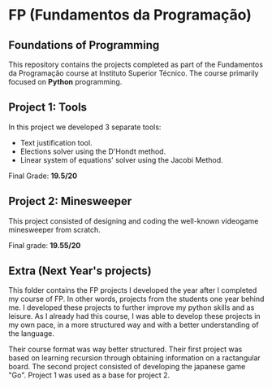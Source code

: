 # FP (Fundamentos da Programação)
## Foundations of Programming

This repository contains the projects completed as part of the Fundamentos da Programação course at Instituto Superior Técnico. The course primarily focused on **Python** programming.

## Project 1: Tools

In this project we developed 3 separate tools:
- Text justification tool.
- Elections solver using the D'Hondt method.
- Linear system of equations' solver using the Jacobi Method.

Final Grade: **19.5/20**

## Project 2: Minesweeper

This project consisted of designing and coding the well-known videogame minesweeper from scratch.

Final grade: **19.55/20**

## Extra (Next Year's projects)

This folder contains the FP projects I developed the year after I completed my course of FP. In other words, projects from the students one year behind me. I developed these projects to further improve my python skills and as leisure. As I already had this course, I was able to develop these projects in my own pace, in a more structured way and with a better understanding of the language.

Their course format was way better structured. Their first project was based on learning recursion through obtaining information on a ractangular board. The second project consisted of developing the japanese game "Go". Project 1 was used as a base for project 2.